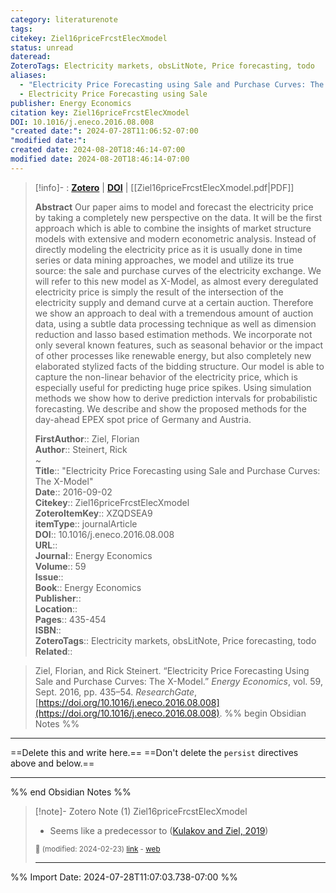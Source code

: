```yaml
---
category: literaturenote
tags: 
citekey: Ziel16priceFrcstElecXmodel
status: unread
dateread: 
ZoteroTags: Electricity markets, obsLitNote, Price forecasting, todo
aliases:
  - "Electricity Price Forecasting using Sale and Purchase Curves: The X-Model"
  - Electricity Price Forecasting using Sale
publisher: Energy Economics
citation key: Ziel16priceFrcstElecXmodel
DOI: 10.1016/j.eneco.2016.08.008
"created date:": 2024-07-28T11:06:52-07:00
"modified date:": 
created date: 2024-08-20T18:46:14-07:00
modified date: 2024-08-20T18:46:14-07:00
---
```


> [!info]- : [**Zotero**](zotero://select/library/items/XZQDSEA9)  | [**DOI**](https://doi.org/10.1016/j.eneco.2016.08.008)  | [[Ziel16priceFrcstElecXmodel.pdf|PDF]]
>
> 
> **Abstract**
> Our paper aims to model and forecast the electricity price by taking a completely new perspective on the data. It will be the first approach which is able to combine the insights of market structure models with extensive and modern econometric analysis. Instead of directly modeling the electricity price as it is usually done in time series or data mining approaches, we model and utilize its true source: the sale and purchase curves of the electricity exchange. We will refer to this new model as X-Model, as almost every deregulated electricity price is simply the result of the intersection of the electricity supply and demand curve at a certain auction. Therefore we show an approach to deal with a tremendous amount of auction data, using a subtle data processing technique as well as dimension reduction and lasso based estimation methods. We incorporate not only several known features, such as seasonal behavior or the impact of other processes like renewable energy, but also completely new elaborated stylized  facts of the bidding structure. Our model is able to capture the non-linear behavior of the electricity price, which is especially useful for predicting huge price spikes. Using simulation methods we show how to derive prediction intervals for probabilistic forecasting. We describe and show the proposed methods for the day-ahead EPEX spot price of Germany and Austria.
> 
> 
> **FirstAuthor**:: Ziel, Florian  
> **Author**:: Steinert, Rick  
~    
> **Title**:: "Electricity Price Forecasting using Sale and Purchase Curves: The X-Model"  
> **Date**:: 2016-09-02  
> **Citekey**:: Ziel16priceFrcstElecXmodel  
> **ZoteroItemKey**:: XZQDSEA9  
> **itemType**:: journalArticle  
> **DOI**:: 10.1016/j.eneco.2016.08.008  
> **URL**::   
> **Journal**:: Energy Economics  
> **Volume**:: 59  
> **Issue**::   
> **Book**:: Energy Economics  
> **Publisher**::   
> **Location**::    
> **Pages**:: 435-454  
> **ISBN**::   
> **ZoteroTags**:: Electricity markets, obsLitNote, Price forecasting, todo
> **Related**:: 

> Ziel, Florian, and Rick Steinert. “Electricity Price Forecasting Using Sale and Purchase Curves: The X-Model.” _Energy Economics_, vol. 59, Sept. 2016, pp. 435–54. _ResearchGate_, [https://doi.org/10.1016/j.eneco.2016.08.008](https://doi.org/10.1016/j.eneco.2016.08.008).
%% begin Obsidian Notes %%
___
==Delete this and write here.==
==Don't delete the `persist` directives above and below.==
___
%% end Obsidian Notes %%

> [!note]- Zotero Note (1)
> Ziel16priceFrcstElecXmodel
> 
> - Seems like a predecessor to ([Kulakov and Ziel, 2019](zotero://select/library/items/2Q6NRMMW))
> 
> <small>📝️ (modified: 2024-02-23) [link](zotero://select/library/items/9QVS9YTP) - [web](http://zotero.org/users/60638/items/9QVS9YTP)</small>
>  
> ---




%% Import Date: 2024-07-28T11:07:03.738-07:00 %%
